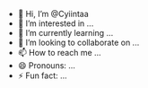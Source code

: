 - 👋 Hi, I’m @Cyiintaa
- 👀 I’m interested in ...
- 🌱 I’m currently learning ...
- 💞️ I’m looking to collaborate on ...
- 📫 How to reach me ...
- 😄 Pronouns: ...
- ⚡ Fun fact: ...

<!---
Cyiintaa/Cyiintaa is a ✨ special ✨ repository because its `README.md` (this file) appears on your GitHub profile.
You can click the Preview link to take a look at your changes.
--->
